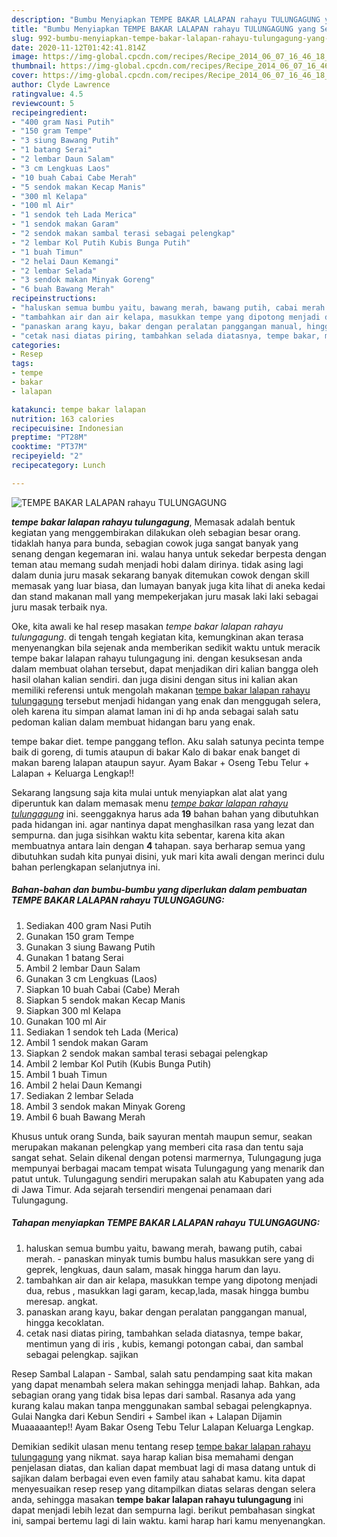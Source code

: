 ```yaml
---
description: "Bumbu Menyiapkan TEMPE BAKAR LALAPAN rahayu TULUNGAGUNG yang Sempurna"
title: "Bumbu Menyiapkan TEMPE BAKAR LALAPAN rahayu TULUNGAGUNG yang Sempurna"
slug: 992-bumbu-menyiapkan-tempe-bakar-lalapan-rahayu-tulungagung-yang-sempurna
date: 2020-11-12T01:42:41.814Z
image: https://img-global.cpcdn.com/recipes/Recipe_2014_06_07_16_46_18_107_1c69a8/751x532cq70/tempe-bakar-lalapan-rahayu-tulungagung-foto-resep-utama.jpg
thumbnail: https://img-global.cpcdn.com/recipes/Recipe_2014_06_07_16_46_18_107_1c69a8/751x532cq70/tempe-bakar-lalapan-rahayu-tulungagung-foto-resep-utama.jpg
cover: https://img-global.cpcdn.com/recipes/Recipe_2014_06_07_16_46_18_107_1c69a8/751x532cq70/tempe-bakar-lalapan-rahayu-tulungagung-foto-resep-utama.jpg
author: Clyde Lawrence
ratingvalue: 4.5
reviewcount: 5
recipeingredient:
- "400 gram Nasi Putih"
- "150 gram Tempe"
- "3 siung Bawang Putih"
- "1 batang Serai"
- "2 lembar Daun Salam"
- "3 cm Lengkuas Laos"
- "10 buah Cabai Cabe Merah"
- "5 sendok makan Kecap Manis"
- "300 ml Kelapa"
- "100 ml Air"
- "1 sendok teh Lada Merica"
- "1 sendok makan Garam"
- "2 sendok makan sambal terasi sebagai pelengkap"
- "2 lembar Kol Putih Kubis Bunga Putih"
- "1 buah Timun"
- "2 helai Daun Kemangi"
- "2 lembar Selada"
- "3 sendok makan Minyak Goreng"
- "6 buah Bawang Merah"
recipeinstructions:
- "haluskan semua bumbu yaitu, bawang merah, bawang putih, cabai merah. panaskan minyak tumis bumbu halus masukkan sere yang di geprek, lengkuas, daun salam, masak hingga harum dan layu."
- "tambahkan air dan air kelapa, masukkan tempe yang dipotong menjadi dua, rebus , masukkan lagi garam, kecap,lada, masak hingga bumbu meresap. angkat."
- "panaskan arang kayu, bakar dengan peralatan panggangan manual, hingga kecoklatan."
- "cetak nasi diatas piring, tambahkan selada diatasnya, tempe bakar, mentimun yang di iris , kubis, kemangi potongan cabai, dan sambal sebagai pelengkap. sajikan"
categories:
- Resep
tags:
- tempe
- bakar
- lalapan

katakunci: tempe bakar lalapan 
nutrition: 163 calories
recipecuisine: Indonesian
preptime: "PT28M"
cooktime: "PT37M"
recipeyield: "2"
recipecategory: Lunch

---
```



![TEMPE BAKAR LALAPAN rahayu TULUNGAGUNG](https://img-global.cpcdn.com/recipes/Recipe_2014_06_07_16_46_18_107_1c69a8/751x532cq70/tempe-bakar-lalapan-rahayu-tulungagung-foto-resep-utama.jpg)

<b><i>tempe bakar lalapan rahayu tulungagung</i></b>, Memasak adalah bentuk kegiatan yang menggembirakan dilakukan oleh sebagian besar orang. tidaklah hanya para bunda, sebagian cowok juga sangat banyak yang senang dengan kegemaran ini. walau hanya untuk sekedar berpesta dengan teman atau memang sudah menjadi hobi dalam dirinya. tidak asing lagi dalam dunia juru masak sekarang banyak ditemukan cowok dengan skill memasak yang luar biasa, dan lumayan banyak juga kita lihat di aneka kedai dan stand makanan mall yang mempekerjakan juru masak laki laki sebagai juru masak terbaik nya.

Oke, kita awali ke hal resep masakan <i>tempe bakar lalapan rahayu tulungagung</i>. di tengah tengah kegiatan kita, kemungkinan akan terasa menyenangkan bila sejenak anda memberikan sedikit waktu untuk meracik tempe bakar lalapan rahayu tulungagung ini. dengan kesuksesan anda dalam membuat olahan tersebut, dapat menjadikan diri kalian bangga oleh hasil olahan kalian sendiri. dan juga disini dengan situs ini kalian akan memiliki referensi untuk mengolah makanan <u>tempe bakar lalapan rahayu tulungagung</u> tersebut menjadi hidangan yang enak dan menggugah selera, oleh karena itu simpan alamat laman ini di hp anda sebagai salah satu pedoman kalian dalam membuat hidangan baru yang enak.

tempe bakar diet. tempe panggang teflon. Aku salah satunya pecinta tempe baik di goreng, di tumis ataupun di bakar Kalo di bakar enak banget di makan bareng lalapan ataupun sayur. Ayam Bakar + Oseng Tebu Telur + Lalapan + Keluarga Lengkap!!


Sekarang langsung saja kita mulai untuk menyiapkan alat alat yang diperuntuk kan dalam memasak menu <u><i>tempe bakar lalapan rahayu tulungagung</i></u> ini. seenggaknya harus ada <b>19</b> bahan bahan yang dibutuhkan pada hidangan ini. agar nantinya dapat menghasilkan rasa yang lezat dan sempurna. dan juga sisihkan waktu kita sebentar, karena kita akan membuatnya antara lain dengan <b>4</b> tahapan. saya berharap semua yang dibutuhkan sudah kita punyai disini, yuk mari kita awali dengan merinci dulu bahan perlengkapan selanjutnya ini.

<!--inarticleads1-->

##### Bahan-bahan dan bumbu-bumbu yang diperlukan dalam pembuatan TEMPE BAKAR LALAPAN rahayu TULUNGAGUNG:

1. Sediakan 400 gram Nasi Putih
1. Gunakan 150 gram Tempe
1. Gunakan 3 siung Bawang Putih
1. Gunakan 1 batang Serai
1. Ambil 2 lembar Daun Salam
1. Gunakan 3 cm Lengkuas (Laos)
1. Siapkan 10 buah Cabai (Cabe) Merah
1. Siapkan 5 sendok makan Kecap Manis
1. Siapkan 300 ml Kelapa
1. Gunakan 100 ml Air
1. Sediakan 1 sendok teh Lada (Merica)
1. Ambil 1 sendok makan Garam
1. Siapkan 2 sendok makan sambal terasi sebagai pelengkap
1. Ambil 2 lembar Kol Putih (Kubis Bunga Putih)
1. Ambil 1 buah Timun
1. Ambil 2 helai Daun Kemangi
1. Sediakan 2 lembar Selada
1. Ambil 3 sendok makan Minyak Goreng
1. Ambil 6 buah Bawang Merah


Khusus untuk orang Sunda, baik sayuran mentah maupun semur, seakan merupakan makanan pelengkap yang memberi cita rasa dan tentu saja sangat sehat. Selain dikenal dengan potensi marmernya, Tulungagung juga mempunyai berbagai macam tempat wisata Tulungagung yang menarik dan patut untuk. Tulungagung sendiri merupakan salah atu Kabupaten yang ada di Jawa Timur. Ada sejarah tersendiri mengenai penamaan dari Tulungagung. 

<!--inarticleads2-->

##### Tahapan menyiapkan TEMPE BAKAR LALAPAN rahayu TULUNGAGUNG:

1. haluskan semua bumbu yaitu, bawang merah, bawang putih, cabai merah. - panaskan minyak tumis bumbu halus masukkan sere yang di geprek, lengkuas, daun salam, masak hingga harum dan layu.
1. tambahkan air dan air kelapa, masukkan tempe yang dipotong menjadi dua, rebus , masukkan lagi garam, kecap,lada, masak hingga bumbu meresap. angkat.
1. panaskan arang kayu, bakar dengan peralatan panggangan manual, hingga kecoklatan.
1. cetak nasi diatas piring, tambahkan selada diatasnya, tempe bakar, mentimun yang di iris , kubis, kemangi potongan cabai, dan sambal sebagai pelengkap. sajikan


Resep Sambal Lalapan - Sambal, salah satu pendamping saat kita makan yang dapat menambah selera makan sehingga menjadi lahap. Bahkan, ada sebagian orang yang tidak bisa lepas dari sambal. Rasanya ada yang kurang kalau makan tanpa menggunakan sambal sebagai pelengkapnya. Gulai Nangka dari Kebun Sendiri + Sambel ikan + Lalapan Dijamin Muaaaaantep!! Ayam Bakar Oseng Tebu Telur Lalapan Keluarga Lengkap. 

Demikian sedikit ulasan menu tentang resep <u>tempe bakar lalapan rahayu tulungagung</u> yang nikmat. saya harap kalian bisa memahami dengan penjelasan diatas, dan kalian dapat membuat lagi di masa datang untuk di sajikan dalam berbagai even even family atau sahabat kamu. kita dapat menyesuaikan resep resep yang ditampilkan diatas selaras dengan selera anda, sehingga masakan <b>tempe bakar lalapan rahayu tulungagung</b> ini dapat menjadi lebih lezat dan sempurna lagi. berikut pembahasan singkat ini, sampai bertemu lagi di lain waktu. kami harap hari kamu menyenangkan.
